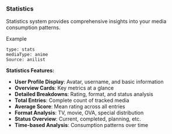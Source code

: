 ### Statistics

Statistics system provides comprehensive insights into your media consumption patterns.

Example

```zoro
type: stats
mediaType: anime
Source: anilist
```

**Statistics Features:**
- **User Profile Display**: Avatar, username, and basic information
- **Overview Cards**: Key metrics at a glance
- **Detailed Breakdowns**: Rating, format, and status analysis
- **Total Entries**: Complete count of tracked media
- **Average Score**: Mean rating across all entries
- **Format Analysis**: TV, movie, OVA, special distribution
- **Status Overview**: Current, completed, planning, etc.
- **Time-based Analysis**: Consumption patterns over time
